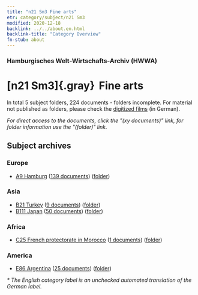 ```yaml
---
title: "n21 Sm3 Fine arts"
etr: category/subject/n21 Sm3
modified: 2020-12-18
backlink: ../../about.en.html
backlink-title: "Category Overview"
fn-stub: about
---
```


### Hamburgisches Welt-Wirtschafts-Archiv (HWWA)
# [n21 Sm3]{.gray}&#8201; Fine arts&#160; 





In total 5 subject folders, 224 documents - folders incomplete.
For material not published as folders, please check the [digitized films](/film/h1_sh) (in German).

_For direct access to the documents, click the "(xy documents)" link, for folder information use the "(folder)" link._

## Subject archives



### Europe

- [A9 Hamburg](../../../geo/about.en.html#A9) (<a href="https://dfg-viewer.de/show/?tx_dlf[id]=https://pm20.zbw.eu/mets/sh/1409xx/140905/1453xx/145300/public.mets.en.xml" target="_blank">139 documents</a>) ([folder](http://purl.org/pressemappe20/folder/sh/140905,145300))

### Asia

- [B21 Turkey](../../../geo/about.en.html#B21) (<a href="https://dfg-viewer.de/show/?tx_dlf[id]=https://pm20.zbw.eu/mets/sh/1411xx/141111/1453xx/145300/public.mets.en.xml" target="_blank">9 documents</a>) ([folder](http://purl.org/pressemappe20/folder/sh/141111,145300))
- [B111 Japan](../../../geo/about.en.html#B111) (<a href="https://dfg-viewer.de/show/?tx_dlf[id]=https://pm20.zbw.eu/mets/sh/1412xx/141272/1453xx/145300/public.mets.en.xml" target="_blank">50 documents</a>) ([folder](http://purl.org/pressemappe20/folder/sh/141272,145300))

### Africa

- [C25 French protectorate in Morocco](../../../geo/about.en.html#C25) (<a href="https://dfg-viewer.de/show/?tx_dlf[id]=https://pm20.zbw.eu/mets/sh/1413xx/141358/1453xx/145300/public.mets.en.xml" target="_blank">1 documents</a>) ([folder](http://purl.org/pressemappe20/folder/sh/141358,145300))

### America

- [E86 Argentina](../../../geo/about.en.html#E86) (<a href="https://dfg-viewer.de/show/?tx_dlf[id]=https://pm20.zbw.eu/mets/sh/1416xx/141692/1453xx/145300/public.mets.en.xml" target="_blank">25 documents</a>) ([folder](http://purl.org/pressemappe20/folder/sh/141692,145300))


_* The English category label is an unchecked automated translation of the German label._

